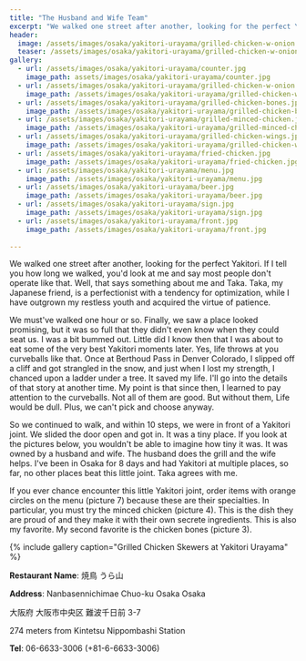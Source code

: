 ```yaml
---
title: "The Husband and Wife Team"
excerpt: "We walked one street after another, looking for the perfect Yakitori. If I tell you how long we walked, you'd look at me and say..."
header:
  image: /assets/images/osaka/yakitori-urayama/grilled-chicken-w-onion.jpg
  teaser: /assets/images/osaka/yakitori-urayama/grilled-chicken-w-onion.jpg
gallery:
  - url: /assets/images/osaka/yakitori-urayama/counter.jpg
    image_path: assets/images/osaka/yakitori-urayama/counter.jpg
  - url: /assets/images/osaka/yakitori-urayama/grilled-chicken-w-onion.jpg
    image_path: /assets/images/osaka/yakitori-urayama/grilled-chicken-w-onion.jpg
  - url: /assets/images/osaka/yakitori-urayama/grilled-chicken-bones.jpg
    image_path: /assets/images/osaka/yakitori-urayama/grilled-chicken-bones.jpg
  - url: /assets/images/osaka/yakitori-urayama/grilled-minced-chicken.jpg
    image_path: /assets/images/osaka/yakitori-urayama/grilled-minced-chicken.jpg
  - url: /assets/images/osaka/yakitori-urayama/grilled-chicken-wings.jpg
    image_path: /assets/images/osaka/yakitori-urayama/grilled-chicken-wings.jpg
  - url: /assets/images/osaka/yakitori-urayama/fried-chicken.jpg
    image_path: /assets/images/osaka/yakitori-urayama/fried-chicken.jpg
  - url: /assets/images/osaka/yakitori-urayama/menu.jpg
    image_path: /assets/images/osaka/yakitori-urayama/menu.jpg
  - url: /assets/images/osaka/yakitori-urayama/beer.jpg
    image_path: /assets/images/osaka/yakitori-urayama/beer.jpg
  - url: /assets/images/osaka/yakitori-urayama/sign.jpg
    image_path: /assets/images/osaka/yakitori-urayama/sign.jpg    
  - url: /assets/images/osaka/yakitori-urayama/front.jpg
    image_path: /assets/images/osaka/yakitori-urayama/front.jpg
  
---
```


We walked one street after another, looking for the perfect Yakitori. If I tell you how long we walked, you'd look at me and say most people don't operate like that. Well, that says something about me and Taka. Taka, my Japanese friend, is a perfectionist with a tendency for optimization, while I have outgrown my restless youth and acquired the virtue of patience. 

We must've walked one hour or so. Finally, we saw a place looked promising, but it was so full that they didn't even know when they could seat us. I was a bit bummed out. Little did I know then that I was about to eat some of the very best Yakitori moments later. Yes, life throws at you curveballs like that. Once at Berthoud Pass in Denver Colorado, I slipped off a cliff and got strangled in the snow, and just when I lost my strength, I chanced upon a ladder under a tree. It saved my life. I'll go into the details of that story at another time. My point is that since then, I learned to pay attention to the curveballs. Not all of them are good. But without them, Life would be dull. Plus, we can't pick and choose anyway. 
 
So we continued to walk, and within 10 steps, we were in front of a Yakitori joint. We slided the door open and got in. It was a tiny place. If you look at the pictures below, you wouldn't be able to imagine how tiny it was. It was owned by a husband and wife. The husband does the grill and the wife helps. I've been in Osaka for 8 days and had Yakitori at multiple places, so far, no other places beat this little joint. Taka agrees with me.

If you ever chance encounter this little Yakitori joint, order items with orange circles on the menu (picture 7) because these are their specialties. In particular, you must try the minced chicken (picture 4). This is the dish they are proud of and they make it with their own secrete ingredients. This is also my favorite. My second favorite is the chicken bones (picture 3).

{% include gallery caption="Grilled Chicken Skewers at Yakitori Urayama" %}

**Restaurant Name**: 焼鳥 うら山 

**Address**: Nanbasennichimae Chuo-ku Osaka Osaka

大阪府 大阪市中央区 難波千日前 3-7

274 meters from Kintetsu Nippombashi Station

**Tel**: 06-6633-3006 (+81-6-6633-3006)



